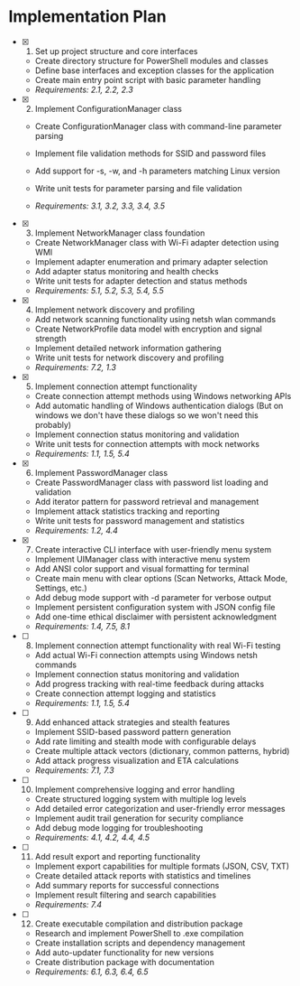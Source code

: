 # Implementation Plan

- [x] 1. Set up project structure and core interfaces

  - Create directory structure for PowerShell modules and classes
  - Define base interfaces and exception classes for the application
  - Create main entry point script with basic parameter handling
  - _Requirements: 2.1, 2.2, 2.3_

- [x] 2. Implement ConfigurationManager class

  - Create ConfigurationManager class with command-line parameter parsing
  - Implement file validation methods for SSID and password files
  - Add support for -s, -w, and -h parameters matching Linux version
  - Write unit tests for parameter parsing and file validation

  - _Requirements: 3.1, 3.2, 3.3, 3.4, 3.5_

- [x] 3. Implement NetworkManager class foundation

  - Create NetworkManager class with Wi-Fi adapter detection using WMI
  - Implement adapter enumeration and primary adapter selection
  - Add adapter status monitoring and health checks
  - Write unit tests for adapter detection and status methods
  - _Requirements: 5.1, 5.2, 5.3, 5.4, 5.5_

- [x] 4. Implement network discovery and profiling

  - Add network scanning functionality using netsh wlan commands
  - Create NetworkProfile data model with encryption and signal strength
  - Implement detailed network information gathering
  - Write unit tests for network discovery and profiling
  - _Requirements: 7.2, 1.3_

- [x] 5. Implement connection attempt functionality

  - Create connection attempt methods using Windows networking APIs
  - Add automatic handling of Windows authentication dialogs (But on windows we don't have these dialogs so we won't need this probably)
  - Implement connection status monitoring and validation
  - Write unit tests for connection attempts with mock networks
  - _Requirements: 1.1, 1.5, 5.4_

- [x] 6. Implement PasswordManager class

  - Create PasswordManager class with password list loading and validation
  - Add iterator pattern for password retrieval and management
  - Implement attack statistics tracking and reporting
  - Write unit tests for password management and statistics
  - _Requirements: 1.2, 4.4_

- [x] 7. Create interactive CLI interface with user-friendly menu system

  - Implement UIManager class with interactive menu system
  - Add ANSI color support and visual formatting for terminal
  - Create main menu with clear options (Scan Networks, Attack Mode, Settings, etc.)
  - Add debug mode support with -d parameter for verbose output
  - Implement persistent configuration system with JSON config file
  - Add one-time ethical disclaimer with persistent acknowledgment
  - _Requirements: 1.4, 7.5, 8.1_

- [ ] 8. Implement connection attempt functionality with real Wi-Fi testing

  - Add actual Wi-Fi connection attempts using Windows netsh commands
  - Implement connection status monitoring and validation
  - Add progress tracking with real-time feedback during attacks
  - Create connection attempt logging and statistics
  - _Requirements: 1.1, 1.5, 5.4_

- [ ] 9. Add enhanced attack strategies and stealth features

  - Implement SSID-based password pattern generation
  - Add rate limiting and stealth mode with configurable delays
  - Create multiple attack vectors (dictionary, common patterns, hybrid)
  - Add attack progress visualization and ETA calculations
  - _Requirements: 7.1, 7.3_

- [ ] 10. Implement comprehensive logging and error handling

  - Create structured logging system with multiple log levels
  - Add detailed error categorization and user-friendly error messages
  - Implement audit trail generation for security compliance
  - Add debug mode logging for troubleshooting
  - _Requirements: 4.1, 4.2, 4.4, 4.5_

- [ ] 11. Add result export and reporting functionality

  - Implement export capabilities for multiple formats (JSON, CSV, TXT)
  - Create detailed attack reports with statistics and timelines
  - Add summary reports for successful connections
  - Implement result filtering and search capabilities
  - _Requirements: 7.4_

- [ ] 12. Create executable compilation and distribution package

  - Research and implement PowerShell to .exe compilation
  - Create installation scripts and dependency management
  - Add auto-updater functionality for new versions
  - Create distribution package with documentation
  - _Requirements: 6.1, 6.3, 6.4, 6.5_
